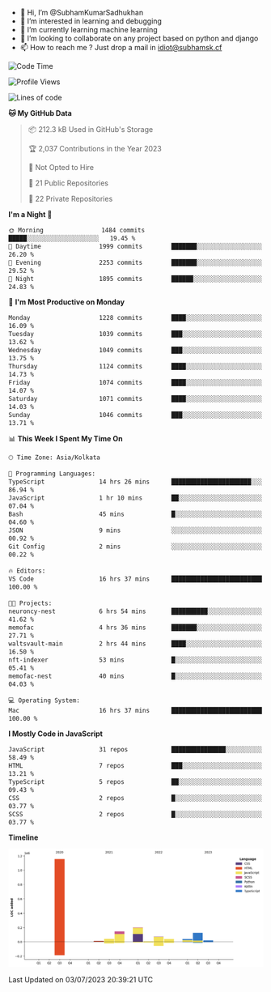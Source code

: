 - 👋 Hi, I’m @SubhamKumarSadhukhan
- 👀 I’m interested in learning and debugging
- 🌱 I’m currently learning machine learning
- 💞️ I’m looking to collaborate on any project based on python and django
- 📫 How to reach me ?
      Just drop a mail in idiot@subhamsk.cf

<!---
SubhamKumarSadhukhan/SubhamKumarSadhukhan is a ✨ special ✨ repository because its `README.md` (this file) appears on your GitHub profile.
You can click the Preview link to take a look at your changes.
--->


<!--START_SECTION:waka-->
![Code Time](http://img.shields.io/badge/Code%20Time-1%2C280%20hrs%2055%20mins-blue)

![Profile Views](http://img.shields.io/badge/Profile%20Views-0-blue)

![Lines of code](https://img.shields.io/badge/From%20Hello%20World%20I%27ve%20Written-1.9%20million%20lines%20of%20code-blue)

**🐱 My GitHub Data** 

> 📦 212.3 kB Used in GitHub's Storage 
 > 
> 🏆 2,037 Contributions in the Year 2023
 > 
> 🚫 Not Opted to Hire
 > 
> 📜 21 Public Repositories 
 > 
> 🔑 22 Private Repositories 
 > 
**I'm a Night 🦉** 

```text
🌞 Morning                1484 commits        █████░░░░░░░░░░░░░░░░░░░░   19.45 % 
🌆 Daytime                1999 commits        ███████░░░░░░░░░░░░░░░░░░   26.20 % 
🌃 Evening                2253 commits        ███████░░░░░░░░░░░░░░░░░░   29.52 % 
🌙 Night                  1895 commits        ██████░░░░░░░░░░░░░░░░░░░   24.83 % 
```
📅 **I'm Most Productive on Monday** 

```text
Monday                   1228 commits        ████░░░░░░░░░░░░░░░░░░░░░   16.09 % 
Tuesday                  1039 commits        ███░░░░░░░░░░░░░░░░░░░░░░   13.62 % 
Wednesday                1049 commits        ███░░░░░░░░░░░░░░░░░░░░░░   13.75 % 
Thursday                 1124 commits        ████░░░░░░░░░░░░░░░░░░░░░   14.73 % 
Friday                   1074 commits        ████░░░░░░░░░░░░░░░░░░░░░   14.07 % 
Saturday                 1071 commits        ████░░░░░░░░░░░░░░░░░░░░░   14.03 % 
Sunday                   1046 commits        ███░░░░░░░░░░░░░░░░░░░░░░   13.71 % 
```


📊 **This Week I Spent My Time On** 

```text
🕑︎ Time Zone: Asia/Kolkata

💬 Programming Languages: 
TypeScript               14 hrs 26 mins      ██████████████████████░░░   86.94 % 
JavaScript               1 hr 10 mins        ██░░░░░░░░░░░░░░░░░░░░░░░   07.04 % 
Bash                     45 mins             █░░░░░░░░░░░░░░░░░░░░░░░░   04.60 % 
JSON                     9 mins              ░░░░░░░░░░░░░░░░░░░░░░░░░   00.92 % 
Git Config               2 mins              ░░░░░░░░░░░░░░░░░░░░░░░░░   00.22 % 

🔥 Editors: 
VS Code                  16 hrs 37 mins      █████████████████████████   100.00 % 

🐱‍💻 Projects: 
neuroncy-nest            6 hrs 54 mins       ██████████░░░░░░░░░░░░░░░   41.62 % 
memofac                  4 hrs 36 mins       ███████░░░░░░░░░░░░░░░░░░   27.71 % 
waltsvault-main          2 hrs 44 mins       ████░░░░░░░░░░░░░░░░░░░░░   16.50 % 
nft-indexer              53 mins             █░░░░░░░░░░░░░░░░░░░░░░░░   05.41 % 
memofac-nest             40 mins             █░░░░░░░░░░░░░░░░░░░░░░░░   04.03 % 

💻 Operating System: 
Mac                      16 hrs 37 mins      █████████████████████████   100.00 % 
```

**I Mostly Code in JavaScript** 

```text
JavaScript               31 repos            ███████████████░░░░░░░░░░   58.49 % 
HTML                     7 repos             ███░░░░░░░░░░░░░░░░░░░░░░   13.21 % 
TypeScript               5 repos             ██░░░░░░░░░░░░░░░░░░░░░░░   09.43 % 
CSS                      2 repos             █░░░░░░░░░░░░░░░░░░░░░░░░   03.77 % 
SCSS                     2 repos             █░░░░░░░░░░░░░░░░░░░░░░░░   03.77 % 
```



**Timeline**

![Lines of Code chart](https://raw.githubusercontent.com/SubhamKumarSadhukhan/SubhamKumarSadhukhan/main/assets/bar_graph.png)


 Last Updated on 03/07/2023 20:39:21 UTC
<!--END_SECTION:waka-->

